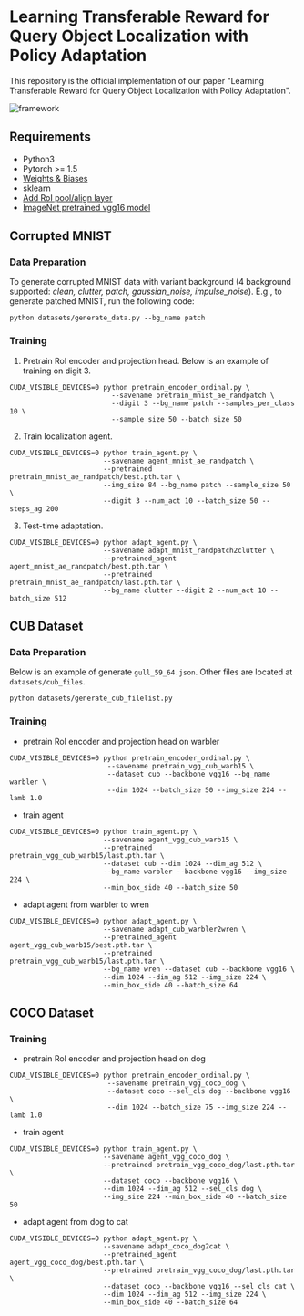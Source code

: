 # Learning Transferable Reward for Query Object Localization with Policy Adaptation
This repository is the official implementation of our paper "Learning Transferable Reward for Query Object Localization with Policy Adaptation".

![framework](https://github.com/litingfeng/Localization-by-Ordinal-Embedding/blob/main/images/fig1.png)

## Requirements
- Python3
- Pytorch >= 1.5
- [Weights & Biases](https://www.wandb.com/)
- sklearn
- [Add RoI pool/align layer](https://medium.com/@andrewjong/how-to-use-roi-pool-and-roi-align-in-your-neural-networks-pytorch-1-0-b43e3d22d073)
- [ImageNet pretrained vgg16 model](https://drive.google.com/file/d/1gVx7Ye8HsTJZHyEChfFQBtc36PHS0xeO/view?usp=sharing)

## Corrupted MNIST
### Data Preparation
To generate corrupted MNIST data with variant background (4 background supported: *clean, clutter, patch, gaussian_noise, impulse_noise*). E.g., to generate patched MNIST, run the following code:
```
python datasets/generate_data.py --bg_name patch
```
### Training
1. Pretrain RoI encoder and projection head. Below is an example of training on digit 3.
```shell
CUDA_VISIBLE_DEVICES=0 python pretrain_encoder_ordinal.py \
                         --savename pretrain_mnist_ae_randpatch \
                         --digit 3 --bg_name patch --samples_per_class 10 \
                         --sample_size 50 --batch_size 50
```
2. Train localization agent.
```shell
CUDA_VISIBLE_DEVICES=0 python train_agent.py \
                       --savename agent_mnist_ae_randpatch \
                       --pretrained pretrain_mnist_ae_randpatch/best.pth.tar \
                       --img_size 84 --bg_name patch --sample_size 50 \
                       --digit 3 --num_act 10 --batch_size 50 --steps_ag 200
```
3. Test-time adaptation.
```shell
CUDA_VISIBLE_DEVICES=0 python adapt_agent.py \
                       --savename adapt_mnist_randpatch2clutter \
                       --pretrained_agent agent_mnist_ae_randpatch/best.pth.tar \
                       --pretrained pretrain_mnist_ae_randpatch/last.pth.tar \
                       --bg_name clutter --digit 2 --num_act 10 --batch_size 512
```
## CUB Dataset
### Data Preparation
Below is an example of generate `gull_59_64.json`. Other files are located at `datasets/cub_files`.
```
python datasets/generate_cub_filelist.py
```
### Training
- pretrain RoI encoder and projection head on warbler
```shell
CUDA_VISIBLE_DEVICES=0 python pretrain_encoder_ordinal.py \
                        --savename pretrain_vgg_cub_warb15 \
                        --dataset cub --backbone vgg16 --bg_name warbler \
                        --dim 1024 --batch_size 50 --img_size 224 --lamb 1.0
```
- train agent
```shell
CUDA_VISIBLE_DEVICES=0 python train_agent.py \
                       --savename agent_vgg_cub_warb15 \
                       --pretrained pretrain_vgg_cub_warb15/last.pth.tar \
                       --dataset cub --dim 1024 --dim_ag 512 \
                       --bg_name warbler --backbone vgg16 --img_size 224 \
                       --min_box_side 40 --batch_size 50
```
- adapt agent from warbler to wren
```shell
CUDA_VISIBLE_DEVICES=0 python adapt_agent.py \
                       --savename adapt_cub_warbler2wren \
                       --pretrained_agent agent_vgg_cub_warb15/best.pth.tar \
                       --pretrained pretrain_vgg_cub_warb15/last.pth.tar \
                       --bg_name wren --dataset cub --backbone vgg16 \
                       --dim 1024 --dim_ag 512 --img_size 224 \
                       --min_box_side 40 --batch_size 64
```

## COCO Dataset
### Training 
- pretrain RoI encoder and projection head on dog
```shell
CUDA_VISIBLE_DEVICES=0 python pretrain_encoder_ordinal.py \
                        --savename pretrain_vgg_coco_dog \
                        --dataset coco --sel_cls dog --backbone vgg16 \
                        --dim 1024 --batch_size 75 --img_size 224 --lamb 1.0
```
- train agent
```shell
CUDA_VISIBLE_DEVICES=0 python train_agent.py \
                       --savename agent_vgg_coco_dog \
                       --pretrained pretrain_vgg_coco_dog/last.pth.tar \
                       --dataset coco --backbone vgg16 \
                       --dim 1024 --dim_ag 512 --sel_cls dog \
                       --img_size 224 --min_box_side 40 --batch_size 50
```
- adapt agent from dog to cat
```shell
CUDA_VISIBLE_DEVICES=0 python adapt_agent.py \
                       --savename adapt_coco_dog2cat \
                       --pretrained_agent agent_vgg_coco_dog/best.pth.tar \
                       --pretrained pretrain_vgg_coco_dog/last.pth.tar \
                       --dataset coco --backbone vgg16 --sel_cls cat \
                       --dim 1024 --dim_ag 512 --img_size 224 \
                       --min_box_side 40 --batch_size 64
```

